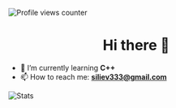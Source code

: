 ![Profile views counter](https://komarev.com/ghpvc/?username=stilian-iliev&&style=flat-square)
<h1 align="center">Hi there 👋</h1>

<!-- - 🔭 I’m currently looking for new opportunities -->
- 🌱 I’m currently learning **C++**
- 📫 How to reach me: **siliev333@gmail.com**


![Stats](https://github-readme-stats.vercel.app/api/top-langs?username=stilian-iliev&show_icons=true&locale=en&layout=compact&theme=dark&exclude_repo=Softuni&hide=css,html,procfile)
<!--
**stilian-iliev/stilian-iliev** is a ✨ _special_ ✨ repository because its `README.md` (this file) appears on your GitHub profile.

Here are some ideas to get you started:

- 🔭 I’m currently working on ...
- 🌱 I’m currently learning ...
- 👯 I’m looking to collaborate on ...
- 🤔 I’m looking for help with ...
- 💬 Ask me about ...
- 📫 How to reach me: ...
- 😄 Pronouns: ...
- ⚡ Fun fact: ...
-->
